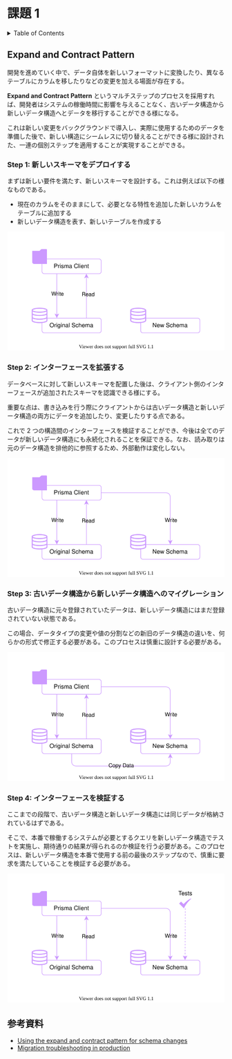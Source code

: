 # 課題 1

<!-- START doctoc generated TOC please keep comment here to allow auto update -->
<!-- DON'T EDIT THIS SECTION, INSTEAD RE-RUN doctoc TO UPDATE -->
<details>
<summary>Table of Contents</summary>

- [Expand and Contract Pattern](#expand-and-contract-pattern)
  - [Step 1: 新しいスキーマをデプロイする](#step-1-%E6%96%B0%E3%81%97%E3%81%84%E3%82%B9%E3%82%AD%E3%83%BC%E3%83%9E%E3%82%92%E3%83%87%E3%83%97%E3%83%AD%E3%82%A4%E3%81%99%E3%82%8B)
  - [Step 2: インターフェースを拡張する](#step-2-%E3%82%A4%E3%83%B3%E3%82%BF%E3%83%BC%E3%83%95%E3%82%A7%E3%83%BC%E3%82%B9%E3%82%92%E6%8B%A1%E5%BC%B5%E3%81%99%E3%82%8B)
  - [Step 3: 古いデータ構造から新しいデータ構造へのマイグレーション](#step-3-%E5%8F%A4%E3%81%84%E3%83%87%E3%83%BC%E3%82%BF%E6%A7%8B%E9%80%A0%E3%81%8B%E3%82%89%E6%96%B0%E3%81%97%E3%81%84%E3%83%87%E3%83%BC%E3%82%BF%E6%A7%8B%E9%80%A0%E3%81%B8%E3%81%AE%E3%83%9E%E3%82%A4%E3%82%B0%E3%83%AC%E3%83%BC%E3%82%B7%E3%83%A7%E3%83%B3)
- [参考資料](#%E5%8F%82%E8%80%83%E8%B3%87%E6%96%99)

</details>
<!-- END doctoc generated TOC please keep comment here to allow auto update -->

## Expand and Contract Pattern

開発を進めていく中で、データ自体を新しいフォーマットに変換したり、異なるテーブルにカラムを移したりなどの変更を加える場面が存在する。

**Expand and Contract Pattern** というマルチステップのプロセスを採用すれば、開発者はシステムの稼働時間に影響を与えることなく、古いデータ構造から新しいデータ構造へとデータを移行することができる様になる。

これは新しい変更をバックグラウンドで導入し、実際に使用するためのデータを準備した後で、新しい構造にシームレスに切り替えることができる様に設計された、一連の個別ステップを適用することが実現することができる。

### Step 1: 新しいスキーマをデプロイする

まずは新しい要件を満たす、新しいスキーマを設計する。これは例えば以下の様なものである。

- 現在のカラムをそのままにして、必要となる特性を追加した新しいカラムをテーブルに追加する
- 新しいデータ構造を表す、新しいテーブルを作成する

![](assets/step1.drawio.svg)

### Step 2: インターフェースを拡張する

データベースに対して新しいスキーマを配置した後は、クライアント側のインターフェースが追加されたスキーマを認識できる様にする。

重要な点は、書き込みを行う際にクライアントからは古いデータ構造と新しいデータ構造の両方にデータを追加したり、変更したりする点である。

これで 2 つの構造間のインターフェースを検証することができ、今後は全てのデータが新しいデータ構造にも永続化されることを保証できる。なお、読み取りは元のデータ構造を排他的に参照するため、外部動作は変化しない。

![](assets/step2.drawio.svg)

### Step 3: 古いデータ構造から新しいデータ構造へのマイグレーション

古いデータ構造に元々登録されていたデータは、新しいデータ構造にはまだ登録されていない状態である。

この場合、データタイプの変更や値の分割などの新旧のデータ構造の違いを、何らかの形式で修正する必要がある。このプロセスは慎重に設計する必要がある。

![](assets/step3.drawio.svg)

### Step 4: インターフェースを検証する

ここまでの段階で、古いデータ構造と新しいデータ構造には同じデータが格納されているはずである。

そこで、本番で稼働するシステムが必要とするクエリを新しいデータ構造でテストを実施し、期待通りの結果が得られるのか検証を行う必要がある。このプロセスは、新しいデータ構造を本番で使用する前の最後のステップなので、慎重に要求を満たしていることを検証する必要がある。

![](assets/step4.drawio.svg)

## 参考資料

- [Using the expand and contract pattern for schema changes](https://www.prisma.io/dataguide/types/relational/expand-and-contract-pattern)
- [Migration troubleshooting in production](https://www.prisma.io/docs/guides/database/production-troubleshooting)
